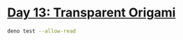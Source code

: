 # [Day 13: Transparent Origami](https://adventofcode.com/2021/day/13)

```sh
deno test --allow-read
```
